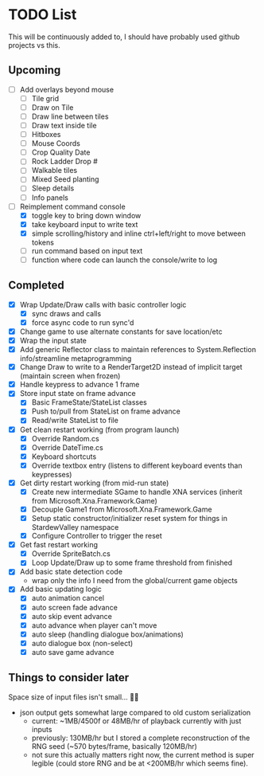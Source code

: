 # TODO List 

This will be continuously added to, I should have probably used github projects vs this.

## Upcoming

- [ ] Add overlays beyond mouse
    - [ ] Tile grid
    - [ ] Draw on Tile
    - [ ] Draw line between tiles
    - [ ] Draw text inside tile
    - [ ] Hitboxes
    - [ ] Mouse Coords
    - [ ] Crop Quality Date
    - [ ] Rock Ladder Drop #
    - [ ] Walkable tiles
    - [ ] Mixed Seed planting
    - [ ] Sleep details
    - [ ] Info panels
- [ ] Reimplement command console
    - [X] toggle key to bring down window
    - [X] take keyboard input to write text
    - [X] simple scrolling/history and inline ctrl+left/right to move between tokens
    - [ ] run command based on input text
    - [ ] function where code can launch the console/write to log

## Completed

- [X] Wrap Update/Draw calls with basic controller logic
    - [X] sync draws and calls
    - [X] force async code to run sync'd
- [X] Change game to use alternate constants for save location/etc
- [X] Wrap the input state
- [X] Add generic Reflector class to maintain references to System.Reflection info/streamline metaprogramming
- [X] Change Draw to write to a RenderTarget2D instead of implicit target (maintain screen when frozen)
- [X] Handle keypress to advance 1 frame
- [X] Store input state on frame advance
    - [X] Basic FrameState/StateList classes
    - [X] Push to/pull from StateList on frame advance
    - [X] Read/write StateList to file
- [X] Get clean restart working (from program launch)
    - [X] Override Random.cs
    - [X] Override DateTime.cs
    - [X] Keyboard shortcuts
    - [X] Override textbox entry (listens to different keyboard events than keypresses)
- [X] Get dirty restart working (from mid-run state)
    - [X] Create new intermediate SGame to handle XNA services (inherit from Microsoft.Xna.Framework.Game)
    - [X] Decouple Game1 from Microsoft.Xna.Framework.Game
    - [X] Setup static constructor/initializer reset system for things in StardewValley namespace
    - [X] Configure Controller to trigger the reset
- [X] Get fast restart working
    - [X] Override SpriteBatch.cs
    - [X] Loop Update/Draw up to some frame threshold from finished
- [X] Add basic state detection code
    - wrap only the info I need from the global/current game objects
- [X] Add basic updating logic
    - [X] auto animation cancel
    - [X] auto screen fade advance
    - [X] auto skip event advance
    - [X] auto advance when player can't move
    - [X] auto sleep (handling dialogue box/animations)
    - [X] auto dialogue box (non-select)
    - [X] auto save game advance

## Things to consider later

Space size of input files isn't small... :man_shrugging:

- json output gets somewhat large compared to old custom serialization 
    - current: ~1MB/4500f or 48MB/hr of playback currently with just inputs
    - previously: 130MB/hr but I stored a complete reconstruction of the RNG seed (~570 bytes/frame, basically 120MB/hr)
    - not sure this actually matters right now, the current method is super legible (could store RNG and be at <200MB/hr which seems fine).